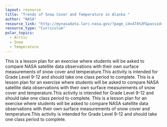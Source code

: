 ```yaml
---
layout: resource
title: "Trends of Snow Cover and Temperature in Alaska "
author: "NASA"
resource_link: "http://mynasadata.larc.nasa.gov/?page_id=474%3F&passid=19"
resource_type: "Curriculum"
polar_topics:
  - Arctic
  - Snow
  - Temperature
---
```


This is a lesson plan for an exercise where students will be asked  to compare NASA satellite data observations with their own surface measurements of snow cover and temperature.This activity is intended for Grade Level 9-12 and should take one class period to complete.
This is a lesson plan for an exercise where students will be asked  to compare NASA satellite data observations with their own surface measurements of snow cover and temperature.This activity is intended for Grade Level 9-12 and should take one class period to complete.
This is a lesson plan for an exercise where students will be asked  to compare NASA satellite data observations with their own surface measurements of snow cover and temperature.This activity is intended for Grade Level 9-12 and should take one class period to complete.
